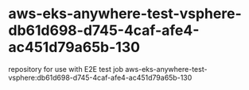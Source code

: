 # aws-eks-anywhere-test-vsphere-db61d698-d745-4caf-afe4-ac451d79a65b-130
repository for use with E2E test job aws-eks-anywhere-test-vsphere:db61d698-d745-4caf-afe4-ac451d79a65b-130
